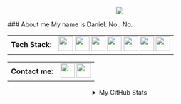 

<p align="center" width = "100" height = "50"><img src="https://github.com/SoraRise/SoraRise/blob/master/accets/3.gif"><p>
### About me
My name is Daniel: No.: No.


<table align="center" cellspacing="0" cellpadding="0">
  <tr>
    <td valign="middle">
      <strong>Tech Stack:</strong>
    </td>  
    <td valign="middle">
    <img width="32" src="https://github.com/SoraRise/SoraRise/blob/master/accets/java-icon.svg">
    <img width="32" src="https://github.com/SoraRise/SoraRise/blob/master/accets/kotlin-1.svg">
    <img width="32" src="https://github.com/SoraRise/SoraRise/blob/master/accets/postgresql-icon.svg">
    <img width="32" src="https://github.com/SoraRise/SoraRise/blob/master/accets/springio-icon.svg">
    <img width="32" src="https://github.com/SoraRise/SoraRise/blob/master/accets/w3_html5-icon.svg">
    <img width="32" src="https://github.com/SoraRise/SoraRise/blob/master/accets/w3_css-icon.svg">
    <a href="https://www.credly.com/earner/earned/badge/608ef8f1-e500-4d45-adee-18365e09bb74"><img width="32" src="https://github.com/SoraRise/SoraRise/blob/master/accets/Capture.PNG"></a>
    </td>
  </tr>  
</table>

<table align="center" cellspacing="0" cellpadding="0">
  <tr>
    <td valign="middle">
      <strong>Contact me: </strong>
    </td>  
    <td valign="middle">
    <a href="https://t.me/DanilRise"><img width="32" src="https://github.com/SoraRise/SoraRise/blob/master/accets/icons8-telegram-app.svg"></a>
    <a href="https://www.instagram.com/sora_rise/"><img width="32" src="https://github.com/SoraRise/SoraRise/blob/master/accets/icons8-instagram.svg"></a>    
    </td>
  </tr>  
</table>

<details align = "center">
<summary>My GitHub Stats</summary>

![Anurag's GitHub stats](https://github-readme-stats.vercel.app/api?username=SoraRise&show_icons=true&theme=radical)
![GitHub streak stats](https://github-readme-streak-stats.herokuapp.com/?user=SoraRise)

</detauls>